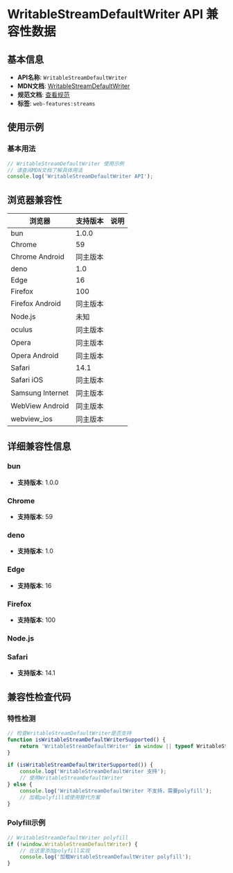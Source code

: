 # WritableStreamDefaultWriter API 兼容性数据

## 基本信息

- **API名称**: `WritableStreamDefaultWriter`
- **MDN文档**: [WritableStreamDefaultWriter](https://developer.mozilla.org/docs/Web/API/WritableStreamDefaultWriter)
- **规范文档**: [查看规范](https://streams.spec.whatwg.org/#default-writer-class)
- **标签**: `web-features:streams`

## 使用示例

### 基本用法

```javascript
// WritableStreamDefaultWriter 使用示例
// 请查阅MDN文档了解具体用法
console.log('WritableStreamDefaultWriter API');
```

## 浏览器兼容性

| 浏览器 | 支持版本 | 说明 |
|--------|----------|------|
| bun | 1.0.0 |  |
| Chrome | 59 |  |
| Chrome Android | 同主版本 |  |
| deno | 1.0 |  |
| Edge | 16 |  |
| Firefox | 100 |  |
| Firefox Android | 同主版本 |  |
| Node.js | 未知 |  |
| oculus | 同主版本 |  |
| Opera | 同主版本 |  |
| Opera Android | 同主版本 |  |
| Safari | 14.1 |  |
| Safari iOS | 同主版本 |  |
| Samsung Internet | 同主版本 |  |
| WebView Android | 同主版本 |  |
| webview_ios | 同主版本 |  |

## 详细兼容性信息

### bun

- **支持版本**: 1.0.0

### Chrome

- **支持版本**: 59

### deno

- **支持版本**: 1.0

### Edge

- **支持版本**: 16

### Firefox

- **支持版本**: 100

### Node.js


### Safari

- **支持版本**: 14.1

## 兼容性检查代码

### 特性检测

```javascript
// 检查WritableStreamDefaultWriter是否支持
function isWritableStreamDefaultWriterSupported() {
    return 'WritableStreamDefaultWriter' in window || typeof WritableStreamDefaultWriter !== 'undefined';
}

if (isWritableStreamDefaultWriterSupported()) {
    console.log('WritableStreamDefaultWriter 支持');
    // 使用WritableStreamDefaultWriter
} else {
    console.log('WritableStreamDefaultWriter 不支持，需要polyfill');
    // 加载polyfill或使用替代方案
}
```

### Polyfill示例

```javascript
// WritableStreamDefaultWriter polyfill
if (!window.WritableStreamDefaultWriter) {
    // 在这里添加polyfill实现
    console.log('加载WritableStreamDefaultWriter polyfill');
}
```

